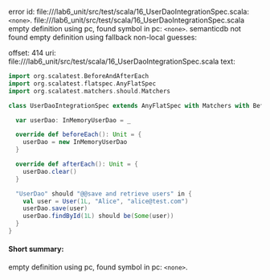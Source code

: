 error id: file://<WORKSPACE>/lab6_unit/src/test/scala/16_UserDaoIntegrationSpec.scala:`<none>`.
file://<WORKSPACE>/lab6_unit/src/test/scala/16_UserDaoIntegrationSpec.scala
empty definition using pc, found symbol in pc: `<none>`.
semanticdb not found
empty definition using fallback
non-local guesses:

offset: 414
uri: file://<WORKSPACE>/lab6_unit/src/test/scala/16_UserDaoIntegrationSpec.scala
text:
```scala
import org.scalatest.BeforeAndAfterEach
import org.scalatest.flatspec.AnyFlatSpec
import org.scalatest.matchers.should.Matchers

class UserDaoIntegrationSpec extends AnyFlatSpec with Matchers with BeforeAndAfterEach {

  var userDao: InMemoryUserDao = _

  override def beforeEach(): Unit = {
    userDao = new InMemoryUserDao
  }

  override def afterEach(): Unit = {
    userDao.clear()
  }

  "UserDao" should "@@save and retrieve users" in {
    val user = User(1L, "Alice", "alice@test.com")
    userDao.save(user)
    userDao.findById(1L) should be(Some(user))
  }
}

```


#### Short summary: 

empty definition using pc, found symbol in pc: `<none>`.